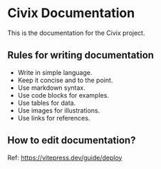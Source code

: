# Civix Documentation

This is the documentation for the Civix project.

## Rules for writing documentation

- Write in simple language.
- Keep it concise and to the point.
- Use markdown syntax.
- Use code blocks for examples.
- Use tables for data.
- Use images for illustrations.
- Use links for references.

## How to edit documentation?
Ref: https://vitepress.dev/guide/deploy

